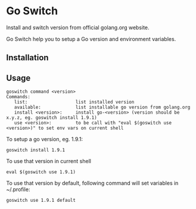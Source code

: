 # Go Switch

Install and switch version from official golang.org website.

Go Switch help you to setup a Go version and environment variables.

## Installation




## Usage

```
goswitch command <version>
Commands:
   list:                  list installed version
   available:             list installable go version from golang.org
   install <version>:     install go-<version> (version should be x.y.z, eg. goswitch install 1.9.1)
   use <version>:         to be call with "eval $(goswitch use <version>)" to set env vars on current shell
```


To setup a go version, eg. 1.9.1:

```
goswitch install 1.9.1
```

To use that version in current shell

```
eval $(goswitch use 1.9.1)
```


To use that version by default, following command will set variables in ~/.profile:

```
goswitch use 1.9.1 default
```




